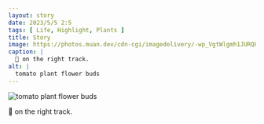 ```yaml
---
layout: story
date: 2023/5/5 2:5
tags: [ Life, Highlight, Plants ]
title: Story
image: https://photos.muan.dev/cdn-cgi/imagedelivery/-wp_VgtWlgmh1JURQ8t1mg/f4b14a56-bec9-410b-1337-b67a50706b00/public
caption: |
  🍅 on the right track.
alt: |
  tomato plant flower buds
---
```


![tomato plant flower buds](https://photos.muan.dev/cdn-cgi/imagedelivery/-wp_VgtWlgmh1JURQ8t1mg/f4b14a56-bec9-410b-1337-b67a50706b00/public)

🍅 on the right track.
